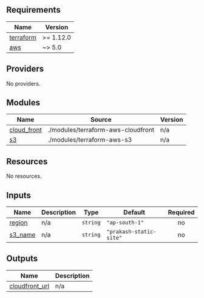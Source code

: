 ## Requirements

| Name | Version |
|------|---------|
| <a name="requirement_terraform"></a> [terraform](#requirement\_terraform) | >= 1.12.0 |
| <a name="requirement_aws"></a> [aws](#requirement\_aws) | ~> 5.0 |

## Providers

No providers.

## Modules

| Name | Source | Version |
|------|--------|---------|
| <a name="module_cloud_front"></a> [cloud\_front](#module\_cloud\_front) | ./modules/terraform-aws-cloudfront | n/a |
| <a name="module_s3"></a> [s3](#module\_s3) | ./modules/terraform-aws-s3 | n/a |

## Resources

No resources.

## Inputs

| Name | Description | Type | Default | Required |
|------|-------------|------|---------|:--------:|
| <a name="input_region"></a> [region](#input\_region) | n/a | `string` | `"ap-south-1"` | no |
| <a name="input_s3_name"></a> [s3\_name](#input\_s3\_name) | n/a | `string` | `"prakash-static-site"` | no |

## Outputs

| Name | Description |
|------|-------------|
| <a name="output_cloudfront_url"></a> [cloudfront\_url](#output\_cloudfront\_url) | n/a |
